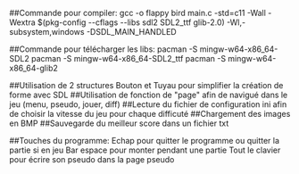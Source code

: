##Commande pour compiler:
gcc -o flappy bird main.c -std=c11 -Wall -Wextra $(pkg-config --cflags --libs sdl2 SDL2_ttf glib-2.0) -Wl,-subsystem,windows -DSDL_MAIN_HANDLED

##Commande pour télécharger les libs:
pacman -S mingw-w64-x86_64-SDL2 
pacman -S mingw-w64-x86_64-SDL2_ttf
pacman -S mingw-w64-x86_64-glib2

##Utilisation de 2 structures Bouton et Tuyau pour simplifier la création de forme avec SDL
##Utilisation de fonction de "page" afin de navigué dans le jeu (menu, pseudo, jouer, diff)
##Lecture du fichier de configuration ini afin de choisir la vitesse du jeu pour chaque difficuté
##Chargement des images en BMP
##Sauvegarde du meilleur score dans un fichier txt

##Touches du programme:
Echap pour quitter le programme ou quitter la partie si en jeu
Bar espace pour monter pendant une partie
Tout le clavier pour écrire son pseudo dans la page pseudo